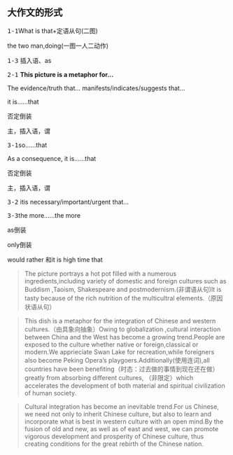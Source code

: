 ## 大作文的形式

 <kbd>1-1</kbd>What is that+定语从句(二图)
 
 the two man,doing(一图一人二动作)

  <kbd>1-3</kbd> 插入语、as
 
<kbd>2-1</kbd> 
**This picture is a metaphor for...**

The evidence/truth that... manifests/indicates/suggests that...

it is……that

否定倒装

主，插入语，谓

<kbd>3-1</kbd>so……that

As a consequence, it is……that

否定倒装

主，插入语，谓

<kbd>3-2</kbd>
itis necessary/important/urgent that...

<kbd>3-3</kbd>the more……the more

as倒装

only倒装

would rather 和it is high time that
> The picture portrays a hot pot filled with a numerous ingredients,including variety of domestic and foreign cultures such as Buddism ,Taoism, Shakespeare and postmodernism.(非谓语从句)It is tasty because of the rich nutrition of the multicultral elements.（原因状语从句）

> This dish is a metaphor for the integration of Chinese and western cultures.（由具象向抽象）Owing to globalization ,cultural interaction between China and the West has become a growing trend.People are exposed to the culture whether native or foreign,classical or modern.We apprieciate Swan Lake for recreation,while foreigners also become Peking Opera’s playgoers.Additionally(使用连词),all countries have been benefiting（时态：过去做的事情到现在还在做） greatly from absorbing different cultures, （非限定）which accelerates the development of both material and spiritual civilization of human society.

> Cultural integration has become an inevitable trend.For us Chinese, we need not only to inherit Chinese culture, but also to learn and incorporate what is best in western culture with an open mind.By the fusion of old and new, as well as of east and west, we can promote vigorous development and prosperity of Chinese culture, thus creating conditions for the great rebirth of the Chinese nation.
